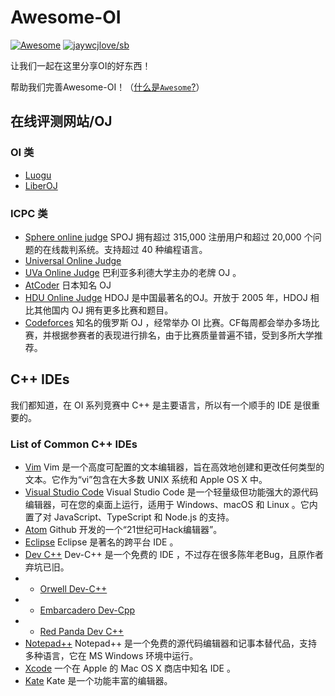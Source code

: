 # Awesome-OI

   [![Awesome](https://awesome.re/badge.svg)](https://awesome.re)
   [![jaywcjlove/sb](https://jaywcjlove.github.io/sb/lang/chinese.svg)](README-cn.md)


让我们一起在这里分享OI的好东西！

帮助我们完善Awesome-OI！（[什么是`Awesome`?](https://awesome.re)）

## 在线评测网站/OJ

### OI 类

- [Luogu](https://www.luogu.com.cn) 
- [LiberOJ](https://loj.ac)

### ICPC 类

- [Sphere online judge](https://www.spoj.com) SPOJ 拥有超过 315,000 注册用户和超过 20,000 个问题的在线裁判系统。支持超过 40 种编程语言。
- [Universal Online Judge](https://uoj.ac)
- [UVa Online Judge](https://onlinejudge.org) 巴利亚多利德大学主办的老牌 OJ 。
- [AtCoder](https://atcoder.jp) 日本知名 OJ
- [HDU Online Judge](http://acm.hdu.edu.cn) HDOJ 是中国最著名的OJ。开放于 2005 年，HDOJ 相比其他国内 OJ 拥有更多比赛和题目。
- [Codeforces](https://codeforces.com/) 知名的俄罗斯 OJ ，经常举办 OI 比赛。CF每周都会举办多场比赛，并根据参赛者的表现进行排名，由于比赛质量普遍不错，受到多所大学推荐。

## C++ IDEs

我们都知道，在 OI 系列竞赛中 C++ 是主要语言，所以有一个顺手的 IDE 是很重要的。

### List of Common C++ IDEs

- [Vim](https://www.vim.org/) Vim 是一个高度可配置的文本编辑器，旨在高效地创建和更改任何类型的文本。它作为“vi”包含在大多数 UNIX 系统和 Apple OS X 中。
- [Visual Studio Code](https://code.visualstudio.com/) Visual Studio Code 是一个轻量级但功能强大的源代码编辑器，可在您的桌面上运行，适用于 Windows、macOS 和 Linux 。它内置了对 JavaScript、TypeScript 和 Node.js 的支持。
- [Atom](https://atom.io/) Github 开发的一个“21世纪可Hack编辑器”。
- [Eclipse](https://www.eclipse.org/downloads/) Eclipse 是著名的跨平台 IDE 。
- [Dev C++](https://en.wikipedia.org/wiki/Dev-C%2B%2B) Dev-C++ 是一个免费的 IDE ，不过存在很多陈年老Bug，且原作者弃坑已旧。
- - [Orwell Dev-C++](https://orwelldevcpp.blogspot.com/)
- - [Embarcadero Dev-Cpp](https://github.com/Embarcadero/Dev-Cpp)
- - [Red Panda Dev C++](https://github.com/royqh1979/Dev-Cpp)
- [Notepad++](https://notepad-plus-plus.org/) Notepad++ 是一个免费的源代码编辑器和记事本替代品，支持多种语言，它在 MS Windows 环境中运行。
- [Xcode](https://apps.apple.com/cn/app/xcode/id497799835?mt=12) 一个在 Apple 的 Mac OS X 商店中知名 IDE 。
- [Kate](https://kate-editor.org/) Kate 是一个功能丰富的编辑器。

